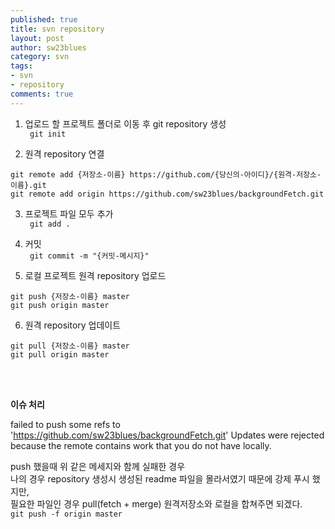 ```yaml
--- 
published: true
title: svn repository 
layout: post
author: sw23blues
category: svn
tags: 
- svn
- repository
comments: true
---
```


1. 업로드 할 프로젝트 폴더로 이동 후 git repository 생성<br>
` git init`

2. 원격 repository 연결<br>
```
git remote add {저장소-이름} https://github.com/{당신의-아이디}/{원격-저장소-이름}.git
git remote add origin https://github.com/sw23blues/backgroundFetch.git
```

3. 프로젝트 파일 모두 추가<br>
` git add .`

4. 커밋<br>
` git commit -m "{커밋-메시지}"` 

5. 로컬 프로젝트 원격 repository 업로드<br>
```
git push {저장소-이름} master
git push origin master
```

6. 원격 repository 업데이트<br>
```
git pull {저장소-이름} master
git pull origin master
```
<br><br>


**이슈 처리**


failed to push some refs to 'https://github.com/sw23blues/backgroundFetch.git' Updates were rejected because the remote contains work that you do not have locally.

push 했을때 위 같은 메세지와 함께 실패한 경우<br>
나의 경우 repository 생성시 생성된 readme 파일을 몰라서였기 때문에 강제 푸시 했지만,<br>
필요한 파일인 경우 pull(fetch + merge) 원격저장소와 로컬을 합쳐주면 되겠다.<br>
`git push -f origin master`

